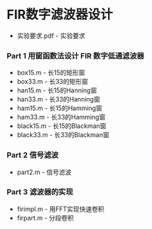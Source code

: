 # FIR数字滤波器设计

+ 实验要求.pdf - 实验要求

### Part 1  用窗函数法设计 FIR 数字低通滤波器

+ box15.m - 长15的矩形窗
+ box33.m - 长33的矩形窗
+ han15.m - 长15的Hanning窗
+ han33.m - 长33的Hanning窗
+ ham15.m - 长15的Hamming窗
+ ham33.m - 长33的Hamming窗
+ black15.m - 长15的Blackman窗
+ black33.m - 长33的Blackman窗

### Part 2 信号滤波

+ part2.m - 信号滤波

### Part 3 滤波器的实现

+ firimpl.m - 用FFT实现快速卷积
+ firpart.m - 分段卷积
